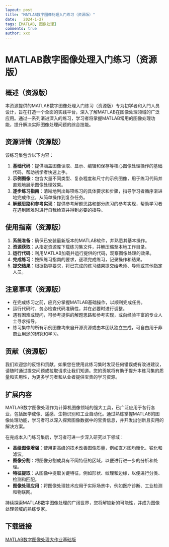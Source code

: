 ```yaml
---
layout: post
title: "MATLAB数字图像处理入门练习（资源版）"
date:   2024-1-27
tags: [MATLAB, 图像处理]
comments: true
author: xxx
---
```

# MATLAB数字图像处理入门练习（资源版）

## 概述（资源版）

本资源提供的MATLAB数字图像处理入门练习（资源版）专为初学者和入門人员设计，旨在打造一个全面的实践平台，深入了解MATLAB在图像处理领域的广泛应用。通过一系列渐进深入的练习，学习者将掌握MATLAB常用的图像处理功能，提升解决实际图像处理问题的综合技能。

## 资源详情（资源版）

该练习集包含以下内容：

1. **基础代码**：提供涵盖图像读取、显示、编辑和保存等核心图像处理操作的基础代码，帮助初学者快速上手。
2. **示例图像**：包含大量不同类型、复杂程度和尺寸的示例图像，用于练习代码并直观地展示图像处理效果。
3. **逐步练习指南**：清晰地列出每项练习的具体要求和步骤，指导学习者循序渐进地完成作业，从简单操作到复杂任务。
4. **解题思路和参考实现**：提供参考解题思路和部分练习的参考实现，帮助学习者在遇到困难时进行自我检查并得到必要的指导。

## 使用指南（资源版）

1. **系统准备**：确保已安装最新版本的MATLAB软件，并熟悉其基本操作。
2. **资源获取**：从指定资源库下载练习集文件，并解压缩至本地工作目录。
3. **运行代码**：利用MATLAB加载并运行提供的代码，观察图像处理的效果。
4. **完成练习**：按照练习指南的要求，逐项完成练习，记录操作和结果。
5. **提交结果**：根据指导要求，将已完成的练习结果提交给老师、导师或其他指定人员。

## 注意事项（资源版）

- 在完成练习之前，应充分掌握MATLAB基础操作，以顺利完成任务。
- 运行代码时，务必检查代码准确性，并在必要时进行调整。
- 遇有困难或疑问，可参考提供的解题思路和参考实现，或向经验丰富的专业人士寻求指导。
- 练习集中的所有示例图像均来自开源资源或由本团队独立生成，可自由用于非商业用途的研究和学习。

## 贡献（资源版）

我们欢迎您的反馈和贡献。如果您在使用此练习集时发现任何错误或有改进建议，请随时通过提交问题或拉取请求让我们知道。您的贡献将有助于提升本练习集的质量和实用性，为更多学习者和从业者提供宝贵的学习资源。

## 扩展内容

MATLAB数字图像处理作为计算机图像领域的强大工具，已广泛应用于各行各业，包括医学成像、遥感、生物识别和工业自动化。通过熟练掌握MATLAB的图像处理功能，学习者可以深入探索图像数据中的宝贵信息，并开发出创新且实用的解决方案。

在完成本入门练习集后，学习者可进一步深入研究以下领域：

- **高级图像增强**：使用更高级的技术改善图像质量，例如直方图均衡化、锐化和滤波。
- **图像分割**：将图像分割成具有不同特征的区域，以便进行进一步的分析和处理。
- **特征提取**：从图像中提取关键特征，例如形状、纹理和边缘，以便进行分类、检测和匹配。
- **图像处理应用**：将图像处理技术应用于实际场景中，例如医疗诊断、工业检测和物联网。

持续探索MATLAB数字图像处理的广阔世界，您将解锁新的可能性，并成为图像处理领域的熟练专家。

## 下载链接

[MATLAB数字图像处理大作业基础版](https://pan.quark.cn/s/b4a113ba6473)
